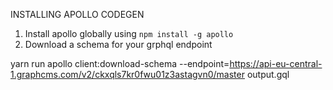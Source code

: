 INSTALLING APOLLO CODEGEN

1. Install apollo globally using `npm install -g apollo`
2. Download a schema for your grphql endpoint

yarn run apollo client:download-schema --endpoint=https://api-eu-central-1.graphcms.com/v2/ckxqls7kr0fwu01z3astagvn0/master output.gql
